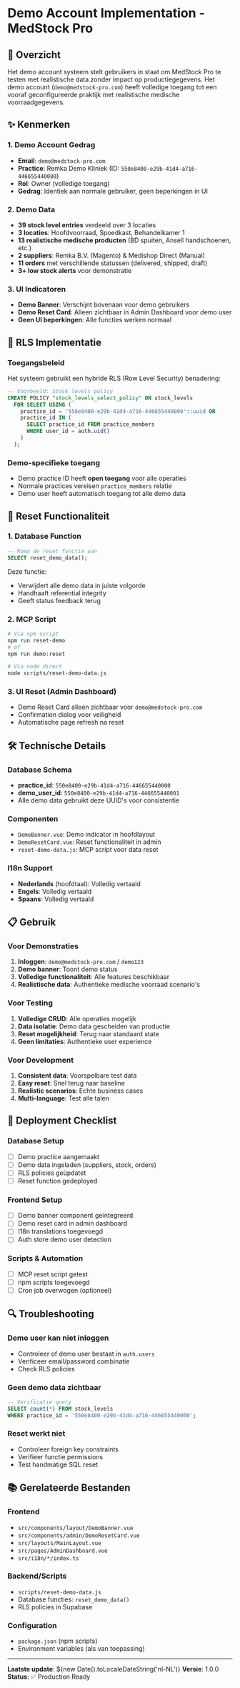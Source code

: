 # Demo Account Implementation - MedStock Pro

## 🎯 Overzicht

Het demo account systeem stelt gebruikers in staat om MedStock Pro te testen met realistische data zonder impact op productiegegevens. Het demo account (`demo@medstock-pro.com`) heeft volledige toegang tot een vooraf geconfigureerde praktijk met realistische medische voorraadgegevens.

## ✨ Kenmerken

### 1. Demo Account Gedrag

- **Email**: `demo@medstock-pro.com`
- **Practice**: Remka Demo Kliniek (ID: `550e8400-e29b-41d4-a716-446655440000`)
- **Rol**: Owner (volledige toegang)
- **Gedrag**: Identiek aan normale gebruiker, geen beperkingen in UI

### 2. Demo Data

- **39 stock level entries** verdeeld over 3 locaties
- **3 locaties**: Hoofdvoorraad, Spoedkast, Behandelkamer 1
- **13 realistische medische producten** (BD spuiten, Ansell handschoenen, etc.)
- **2 suppliers**: Remka B.V. (Magento) & Medishop Direct (Manual)
- **11 orders** met verschillende statussen (delivered, shipped, draft)
- **3+ low stock alerts** voor demonstratie

### 3. UI Indicatoren

- **Demo Banner**: Verschijnt bovenaan voor demo gebruikers
- **Demo Reset Card**: Alleen zichtbaar in Admin Dashboard voor demo user
- **Geen UI beperkingen**: Alle functies werken normaal

## 🔐 RLS Implementatie

### Toegangsbeleid

Het systeem gebruikt een hybride RLS (Row Level Security) benadering:

```sql
-- Voorbeeld: Stock levels policy
CREATE POLICY "stock_levels_select_policy" ON stock_levels
  FOR SELECT USING (
    practice_id = '550e8400-e29b-41d4-a716-446655440000'::uuid OR
    practice_id IN (
      SELECT practice_id FROM practice_members
      WHERE user_id = auth.uid()
    )
  );
```

### Demo-specifieke toegang

- Demo practice ID heeft **open toegang** voor alle operaties
- Normale practices vereisen `practice_members` relatie
- Demo user heeft automatisch toegang tot alle demo data

## 🔄 Reset Functionaliteit

### 1. Database Function

```sql
-- Roep de reset functie aan
SELECT reset_demo_data();
```

Deze functie:

- Verwijdert alle demo data in juiste volgorde
- Handhaaft referential integrity
- Geeft status feedback terug

### 2. MCP Script

```bash
# Via npm script
npm run reset-demo
# of
npm run demo:reset

# Via node direct
node scripts/reset-demo-data.js
```

### 3. UI Reset (Admin Dashboard)

- Demo Reset Card alleen zichtbaar voor `demo@medstock-pro.com`
- Confirmation dialog voor veiligheid
- Automatische page refresh na reset

## 🛠️ Technische Details

### Database Schema

- **practice_id**: `550e8400-e29b-41d4-a716-446655440000`
- **demo_user_id**: `550e8400-e29b-41d4-a716-446655440001`
- Alle demo data gebruikt deze UUID's voor consistentie

### Componenten

- `DemoBanner.vue`: Demo indicator in hoofdlayout
- `DemoResetCard.vue`: Reset functionaliteit in admin
- `reset-demo-data.js`: MCP script voor data reset

### I18n Support

- **Nederlands** (hoofdtaal): Volledig vertaald
- **Engels**: Volledig vertaald
- **Spaans**: Volledig vertaald

## 📋 Gebruik

### Voor Demonstraties

1. **Inloggen**: `demo@medstock-pro.com` / `demo123`
2. **Demo banner**: Toont demo status
3. **Volledige functionaliteit**: Alle features beschikbaar
4. **Realistische data**: Authentieke medische voorraad scenario's

### Voor Testing

1. **Volledige CRUD**: Alle operaties mogelijk
2. **Data isolatie**: Demo data gescheiden van productie
3. **Reset mogelijkheid**: Terug naar standaard state
4. **Geen limitaties**: Authentieke user experience

### Voor Development

1. **Consistent data**: Voorspelbare test data
2. **Easy reset**: Snel terug naar baseline
3. **Realistic scenarios**: Echte business cases
4. **Multi-language**: Test alle talen

## 🚀 Deployment Checklist

### Database Setup

- [ ] Demo practice aangemaakt
- [ ] Demo data ingeladen (suppliers, stock, orders)
- [ ] RLS policies geüpdatet
- [ ] Reset function gedeployed

### Frontend Setup

- [ ] Demo banner component geïntegreerd
- [ ] Demo reset card in admin dashboard
- [ ] I18n translations toegevoegd
- [ ] Auth store demo user detection

### Scripts & Automation

- [ ] MCP reset script getest
- [ ] npm scripts toegevoegd
- [ ] Cron job overwogen (optioneel)

## 🔍 Troubleshooting

### Demo user kan niet inloggen

- Controleer of demo user bestaat in `auth.users`
- Verificeer email/password combinatie
- Check RLS policies

### Geen demo data zichtbaar

```sql
-- Verificatie query
SELECT count(*) FROM stock_levels
WHERE practice_id = '550e8400-e29b-41d4-a716-446655440000';
```

### Reset werkt niet

- Controleer foreign key constraints
- Verifieer functie permissions
- Test handmatige SQL reset

## 📚 Gerelateerde Bestanden

### Frontend

- `src/components/layout/DemoBanner.vue`
- `src/components/admin/DemoResetCard.vue`
- `src/layouts/MainLayout.vue`
- `src/pages/AdminDashboard.vue`
- `src/i18n/*/index.ts`

### Backend/Scripts

- `scripts/reset-demo-data.js`
- Database functies: `reset_demo_data()`
- RLS policies in Supabase

### Configuration

- `package.json` (npm scripts)
- Environment variables (als van toepassing)

---

**Laatste update**: ${new Date().toLocaleDateString('nl-NL')}
**Versie**: 1.0.0
**Status**: ✅ Production Ready
